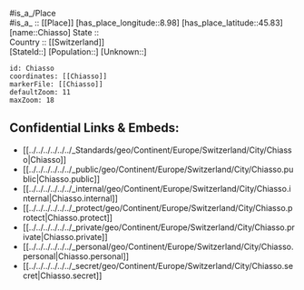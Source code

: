 ﻿---
location: [45.83,8.98] 
mapzoom: [7,12] 
mapmarker: city 
type: City
tags:
- geo/City


SpocWebEntityId: 29582
isDeleted: false
confidential: public

---
#is_a_/Place  
#is_a_ :: [[Place]] 
[has_place_longitude::8.98] 
[has_place_latitude::45.83] 
[name::Chiasso] 
State ::  
Country :: [[Switzerland]]  
[StateId::] 
[Population::] 
[Unknown::] 


```leaflet
id: Chiasso
coordinates: [[Chiasso]] 
markerFile: [[Chiasso]] 
defaultZoom: 11 
maxZoom: 18
```


## Confidential Links & Embeds: 
- [[../../../../../../_Standards/geo/Continent/Europe/Switzerland/City/Chiasso|Chiasso]] 
- [[../../../../../../_public/geo/Continent/Europe/Switzerland/City/Chiasso.public|Chiasso.public]] 
- [[../../../../../../_internal/geo/Continent/Europe/Switzerland/City/Chiasso.internal|Chiasso.internal]] 
- [[../../../../../../_protect/geo/Continent/Europe/Switzerland/City/Chiasso.protect|Chiasso.protect]] 
- [[../../../../../../_private/geo/Continent/Europe/Switzerland/City/Chiasso.private|Chiasso.private]] 
- [[../../../../../../_personal/geo/Continent/Europe/Switzerland/City/Chiasso.personal|Chiasso.personal]] 
- [[../../../../../../_secret/geo/Continent/Europe/Switzerland/City/Chiasso.secret|Chiasso.secret]] 
